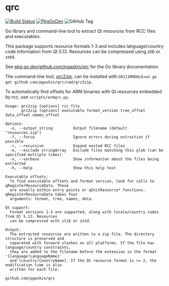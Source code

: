 # qrc

[![Build Status](https://cloud.drone.io/api/badges/pgaskin/qrc/status.svg)](https://cloud.drone.io/pgaskin/qrc) [![PkgGoDev](https://pkg.go.dev/badge/github.com/pgaskin/qrc)](https://pkg.go.dev/github.com/pgaskin/qrc) ![GitHub Tag](https://img.shields.io/github/v/tag/pgaskin/qrc)

Go library and command-line tool to extract Qt resources from RCC files and executables.

This package supports resource formats 1-3 and includes language/country code information from Qt 5.13. Resources can be compressed using zlib or zstd.

See [pkg.go.dev/github.com/pgaskin/qrc](https://pkg.go.dev/github.com/pgaskin/qrc) for the Go library documentation.

The command-line tool, [qrc2zip](./qrc2zip), can be installed with `GO111MODULE=on go get github.com/pgaskin/qrc/cmd/qrc2zip`.

To automatically find offsets for ARM binaries with Qt resources embedded by rcc, use `scripts/armqrc.py`.

```
Usage: qrc2zip [options] rcc_file
       qrc2zip [options] executable format_version tree_offset data_offset names_offset

Options:
  -o, --output string         Output filename (default "resources.zip")
  -f, --force                 Ignore errors during extraction if possible
  -r, --recursive             Expand nested RCC files
  -e, --exclude stringArray   Exclude files matching this glob (can be specified multiple times)
  -v, --verbose               Show information about the files being extracted
  -h, --help                  Show this help text

Executable offsets:
  To find executable offsets and format version, look for calls to qRegisterResourceData. These
  are usually within entry points or qInitResource* functions. qRegisterResourceData takes four
  arguments: format, tree, names, data.

Qt support:
  Format versions 1-3 are supported, along with locale/country codes from Qt 5.13. Resources
  can be compressed with zlib or zstd.

Output:
  The extracted resources are written to a zip file. The directory structure is preserved and
  separated with forward slashes on all platforms. If the file has language/country constraints,
  they are added to the filename before the extension in the format '[language!LanguageName]'
  and [country!CountryName]. If the Qt resource format is >= 2, the modification time is also
  written for each file.

github.com/pgaskin/qrc
```
